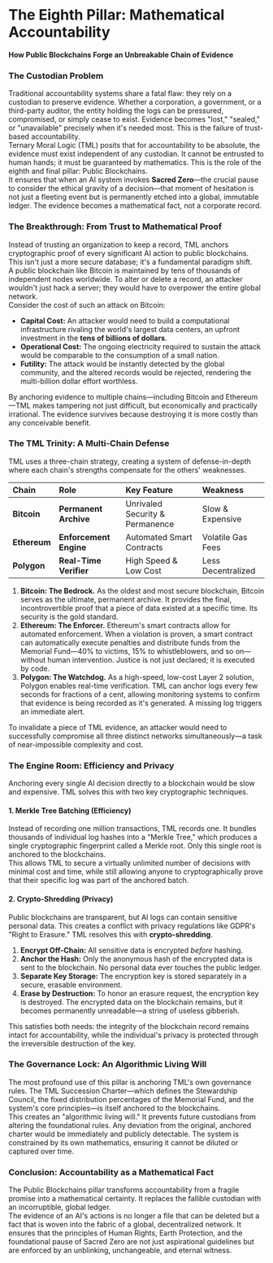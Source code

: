 # **The Eighth Pillar: Mathematical Accountability**

**How Public Blockchains Forge an Unbreakable Chain of Evidence**

### **The Custodian Problem**

Traditional accountability systems share a fatal flaw: they rely on a custodian to preserve evidence. Whether a corporation, a government, or a third-party auditor, the entity holding the logs can be pressured, compromised, or simply cease to exist. Evidence becomes "lost," "sealed," or "unavailable" precisely when it's needed most. This is the failure of trust-based accountability.  
Ternary Moral Logic (TML) posits that for accountability to be absolute, the evidence must exist independent of any custodian. It cannot be entrusted to human hands; it must be guaranteed by mathematics. This is the role of the eighth and final pillar: Public Blockchains.  
It ensures that when an AI system invokes **Sacred Zero**—the crucial pause to consider the ethical gravity of a decision—that moment of hesitation is not just a fleeting event but is permanently etched into a global, immutable ledger. The evidence becomes a mathematical fact, not a corporate record.

### **The Breakthrough: From Trust to Mathematical Proof**

Instead of trusting an organization to keep a record, TML anchors cryptographic proof of every significant AI action to public blockchains. This isn't just a more secure database; it's a fundamental paradigm shift.  
A public blockchain like Bitcoin is maintained by tens of thousands of independent nodes worldwide. To alter or delete a record, an attacker wouldn't just hack a server; they would have to overpower the entire global network.  
Consider the cost of such an attack on Bitcoin:

* **Capital Cost:** An attacker would need to build a computational infrastructure rivaling the world's largest data centers, an upfront investment in the **tens of billions of dollars**.  
* **Operational Cost:** The ongoing electricity required to sustain the attack would be comparable to the consumption of a small nation.  
* **Futility:** The attack would be instantly detected by the global community, and the altered records would be rejected, rendering the multi-billion dollar effort worthless.

By anchoring evidence to multiple chains—including Bitcoin and Ethereum—TML makes tampering not just difficult, but economically and practically irrational. The evidence survives because destroying it is more costly than any conceivable benefit.

### **The TML Trinity: A Multi-Chain Defense**

TML uses a three-chain strategy, creating a system of defense-in-depth where each chain's strengths compensate for the others' weaknesses.

| Chain | Role | Key Feature | Weakness |
| :---- | :---- | :---- | :---- |
| **Bitcoin** | **Permanent Archive** | Unrivaled Security & Permanence | Slow & Expensive |
| **Ethereum** | **Enforcement Engine** | Automated Smart Contracts | Volatile Gas Fees |
| **Polygon** | **Real-Time Verifier** | High Speed & Low Cost | Less Decentralized |

1. **Bitcoin: The Bedrock.** As the oldest and most secure blockchain, Bitcoin serves as the ultimate, permanent archive. It provides the final, incontrovertible proof that a piece of data existed at a specific time. Its security is the gold standard.  
2. **Ethereum: The Enforcer.** Ethereum's smart contracts allow for automated enforcement. When a violation is proven, a smart contract can automatically execute penalties and distribute funds from the Memorial Fund—40% to victims, 15% to whistleblowers, and so on—without human intervention. Justice is not just declared; it is executed by code.  
3. **Polygon: The Watchdog.** As a high-speed, low-cost Layer 2 solution, Polygon enables real-time verification. TML can anchor logs every few seconds for fractions of a cent, allowing monitoring systems to confirm that evidence is being recorded as it's generated. A missing log triggers an immediate alert.

To invalidate a piece of TML evidence, an attacker would need to successfully compromise all three distinct networks simultaneously—a task of near-impossible complexity and cost.

### **The Engine Room: Efficiency and Privacy**

Anchoring every single AI decision directly to a blockchain would be slow and expensive. TML solves this with two key cryptographic techniques.

#### **1\. Merkle Tree Batching (Efficiency)**

Instead of recording one million transactions, TML records one. It bundles thousands of individual log hashes into a "Merkle Tree," which produces a single cryptographic fingerprint called a Merkle root. Only this single root is anchored to the blockchains.  
This allows TML to secure a virtually unlimited number of decisions with minimal cost and time, while still allowing anyone to cryptographically prove that their specific log was part of the anchored batch.

#### **2\. Crypto-Shredding (Privacy)**

Public blockchains are transparent, but AI logs can contain sensitive personal data. This creates a conflict with privacy regulations like GDPR's "Right to Erasure." TML resolves this with **crypto-shredding**.

1. **Encrypt Off-Chain:** All sensitive data is encrypted *before* hashing.  
2. **Anchor the Hash:** Only the anonymous hash of the encrypted data is sent to the blockchain. No personal data ever touches the public ledger.  
3. **Separate Key Storage:** The encryption key is stored separately in a secure, erasable environment.  
4. **Erase by Destruction:** To honor an erasure request, the encryption key is destroyed. The encrypted data on the blockchain remains, but it becomes permanently unreadable—a string of useless gibberish.

This satisfies both needs: the integrity of the blockchain record remains intact for accountability, while the individual's privacy is protected through the irreversible destruction of the key.

### **The Governance Lock: An Algorithmic Living Will**

The most profound use of this pillar is anchoring TML's own governance rules. The TML Succession Charter—which defines the Stewardship Council, the fixed distribution percentages of the Memorial Fund, and the system's core principles—is itself anchored to the blockchains.  
This creates an "algorithmic living will." It prevents future custodians from altering the foundational rules. Any deviation from the original, anchored charter would be immediately and publicly detectable. The system is constrained by its own mathematics, ensuring it cannot be diluted or captured over time.

### **Conclusion: Accountability as a Mathematical Fact**

The Public Blockchains pillar transforms accountability from a fragile promise into a mathematical certainty. It replaces the fallible custodian with an incorruptible, global ledger.  
The evidence of an AI's actions is no longer a file that can be deleted but a fact that is woven into the fabric of a global, decentralized network. It ensures that the principles of Human Rights, Earth Protection, and the foundational pause of Sacred Zero are not just aspirational guidelines but are enforced by an unblinking, unchangeable, and eternal witness.